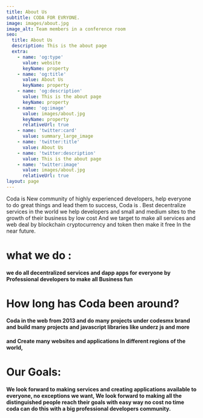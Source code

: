 ```yaml
---
title: About Us
subtitle: CODA FOR EVRYONE.
image: images/about.jpg
image_alt: Team members in a conference room
seo:
  title: About Us
  description: This is the about page
  extra:
    - name: 'og:type'
      value: website
      keyName: property
    - name: 'og:title'
      value: About Us
      keyName: property
    - name: 'og:description'
      value: This is the about page
      keyName: property
    - name: 'og:image'
      value: images/about.jpg
      keyName: property
      relativeUrl: true
    - name: 'twitter:card'
      value: summary_large_image
    - name: 'twitter:title'
      value: About Us
    - name: 'twitter:description'
      value: This is the about page
    - name: 'twitter:image'
      value: images/about.jpg
      relativeUrl: true
layout: page
---
```

Coda is New community of highly experienced developers, help everyone to do great things and lead them to success, Coda is . Best decentralize services in the world we help developers and small and medium sites to the growth of their business by low cost  And we target to make all services and web deal by blockchain cryptocurrency and token then make it free In the near future.

# what we do :

#### we do all decentralized services and dapp apps for everyone by Professional developers to make all Business fun

# How long has Coda been around?

#### Coda in the web from 2013 and do many projects under codesmx brand  and build many projects and javascript libraries like underz js and more

#### and Create many websites and applications  In different regions of the world,

# Our Goals:

#### We look forward to making services and creating applications available to everyone, no exceptions we want, We look forward to making all the distinguished people reach their goals with easy way no cost no time coda can do this with a big professional developers community.
